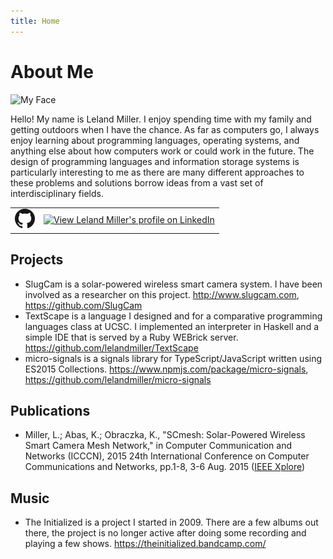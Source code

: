 ```yaml
---
title: Home
---
```


About Me
========

<img class="profile-picture" alt="My Face" src="https://s.gravatar.com/avatar/4b7aa5d70e65996e472a27483d254497?s=80" />

Hello! My name is Leland Miller. I enjoy spending time with my family and getting outdoors when I have the chance. As far as computers go, I always enjoy learning about programming languages, operating systems, and anything else about how computers work or could work in the future. The design of programming languages and information storage systems is particularly interesting to me as there are many different approaches to these problems and solutions borrow ideas from a vast set of interdisciplinary fields.

<table class="profiles"><tr>
<td>
<a href="https://github.com/lelandmiller">
<img src="/images/GitHub-Mark-64px.png" width="32" height="32" border="0" alt="View Leland Miller's profile on GitHub" />
</a>
</td>
<td>
<a href="https://www.linkedin.com/pub/leland-miller/18/170/574">
<img src="https://static.licdn.com/scds/common/u/img/webpromo/btn_liprofile_blue_80x15.png" width="80" height="15" border="0" alt="View Leland Miller's profile on LinkedIn">
</a>
</td></tr></table>

Projects
--------

- SlugCam is a solar-powered wireless smart camera system. I have been involved as a researcher on this project. <http://www.slugcam.com>, <https://github.com/SlugCam>
- TextScape is a language I designed and for a comparative programming languages class at UCSC. I implemented an interpreter in Haskell and a simple IDE that is served by a Ruby WEBrick server. <https://github.com/lelandmiller/TextScape>
- micro-signals is a signals library for TypeScript/JavaScript written using ES2015 Collections. <https://www.npmjs.com/package/micro-signals>, <https://github.com/lelandmiller/micro-signals>

Publications
------------

- Miller, L.; Abas, K.; Obraczka, K., "SCmesh: Solar-Powered Wireless Smart Camera Mesh Network," in Computer Communication and Networks (ICCCN), 2015 24th International Conference on Computer Communications and Networks, pp.1-8, 3-6 Aug. 2015 ([IEEE Xplore](http://ieeexplore.ieee.org/stamp/stamp.jsp?tp=&arnumber=7288462&isnumber=7288342))

Music
-----

- The Initialized is a project I started in 2009. There are a few albums out there, the project is no longer active after doing some recording and playing a few shows. <https://theinitialized.bandcamp.com/>

